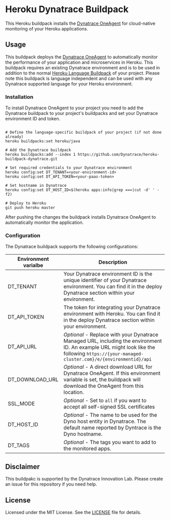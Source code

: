 # Heroku Dynatrace Buildpack

This Heroku buildpack installs the [Dynatrace OneAgent] for cloud-native monitoring of your Heroku applications.

## Usage

This buildpack deploys the [Dynatrace OneAgent] to automatically monitor the performance of your application and microservices in Heroku. This buildpack requires an existing Dynatrace environment and is to be used in addition to the normal [Heroku Language Buildpack] of your project. Please note this buildpack is language independent and can be used with any Dynatrace supported language for your Heroku environment.

### Installation

To install Dynatrace OneAgent to your project you need to add the Dynatrace buildpack to your project's buildpacks and set your Dynatrace environment ID and token.

```shell

# Define the language-specific buildpack of your project (if not done already)
heroku buildpacks:set heroku/java

# Add the Dynatrace buildpack
heroku buildpacks:add --index 1 https://github.com/Dynatrace/heroku-buildpack-dynatrace.git

# Set required credentials to your Dynatrace environment
heroku config:set DT_TENANT=<your-environment-id>
heroku config:set DT_API_TOKEN=<your-paas-token>

# Set hostname in Dynatrace
heroku config:set DT_HOST_ID=$(heroku apps:info|grep ===|cut -d' ' -f2)

# Deploy to Heroku
git push heroku master
```

After pushing the changes the buildpack installs Dynatrace OneAgent to automatically monitor the application.

### Configuration

The Dynatrace buildpack supports the following configurations:

| Environment varialbe | Description|
| --- | --- |
| DT_TENANT | Your Dynatrace environment ID is the unique identifier of your Dynatrace environment. You can find it in the deploy Dynatrace section within your environment. |
| DT_API_TOKEN | The token for integrating your Dynatrace environment with Heroku. You can find it in the deploy Dynatrace section within your environment. |
| DT_API_URL | *Optional* - Replace with your Dynatrace Managed URL, including the environment ID. An example URL might look like the following `https://{your-managed-cluster.com}/e/{environmentid}/api` |
| DT_DOWNLOAD_URL | *Optional* - A direct download URL for Dynatrace OneAgent. If this environment variable is set, the buildpack will download the OneAgent from this location. |
| SSL_MODE | *Optional* - Set to `all` if you want to accept all self-signed SSL certificates |
| DT_HOST_ID | *Optional* - The name to be used for the Dyno host entity in Dynatrace. The default name reported by Dyntrace is the Dyno hostname. |
| DT_TAGS | *Optional* - The tags you want to add to the monitored apps. |

## Disclaimer

This buildpakc is supported by the Dynatrace Innovation Lab.
Please create an issue for this repository if you need help.

## License

Licensed under the MIT License. See the [LICENSE] file for details.

[Dynatrace OneAgent]: https://www.dynatrace.com
[Heroku Language Buildpack]: https://devcenter.heroku.com/articles/buildpacks#default-buildpacks
[LICENSE]: https://github.com/dynatrace/heroku-buildpack-dynatrace/blob/master/LICENSE
